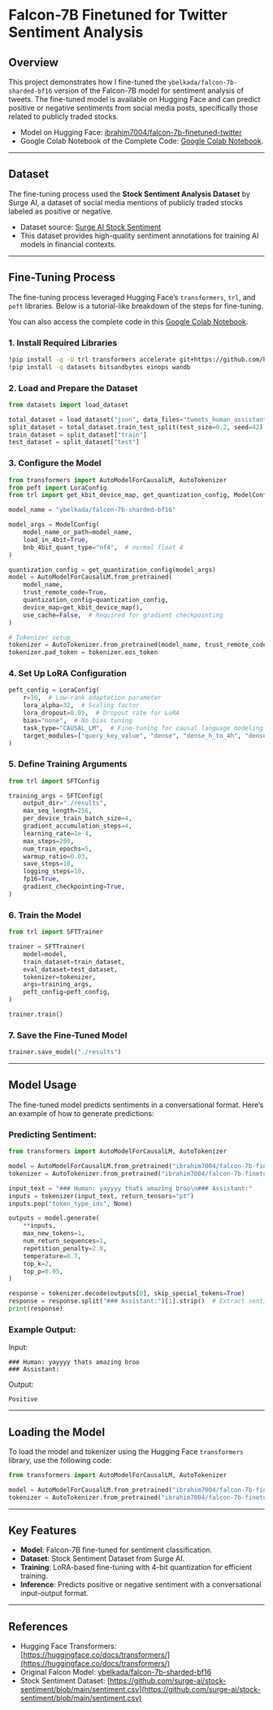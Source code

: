 # Falcon-7B Finetuned for Twitter Sentiment Analysis

## Overview

This project demonstrates how I fine-tuned the `ybelkada/falcon-7b-sharded-bf16` version of the Falcon-7B model for sentiment analysis of tweets. The fine-tuned model is available on Hugging Face and can predict positive or negative sentiments from social media posts, specifically those related to publicly traded stocks.

- Model on Hugging Face: [ibrahim7004/falcon-7b-finetuned-twitter](https://huggingface.co/ibrahim7004/falcon-7b-finetuned-twitter)
- Google Colab Notebook of the Complete Code: [Google Colab Notebook](https://colab.research.google.com/drive/1-5FMvszfBQiqlcKBYqssMLNsVIh0C4tw?usp=sharing).

---

## Dataset

The fine-tuning process used the **Stock Sentiment Analysis Dataset** by Surge AI, a dataset of social media mentions of publicly traded stocks labeled as positive or negative.

- Dataset source: [Surge AI Stock Sentiment](https://github.com/surge-ai/stock-sentiment/blob/main/sentiment.csv)
- This dataset provides high-quality sentiment annotations for training AI models in financial contexts.

---

## Fine-Tuning Process

The fine-tuning process leveraged Hugging Face’s `transformers`, `trl`, and `peft` libraries. Below is a tutorial-like breakdown of the steps for fine-tuning.

You can also access the complete code in this [Google Colab Notebook](https://colab.research.google.com/drive/1-5FMvszfBQiqlcKBYqssMLNsVIh0C4tw?usp=sharing).

### 1. Install Required Libraries
```bash
!pip install -q -U trl transformers accelerate git+https://github.com/huggingface/peft.git
!pip install -q datasets bitsandbytes einops wandb
```

### 2. Load and Prepare the Dataset
```python
from datasets import load_dataset

total_dataset = load_dataset("json", data_files="tweets_human_assistant_fixed.json")["train"]
split_dataset = total_dataset.train_test_split(test_size=0.2, seed=42)
train_dataset = split_dataset["train"]
test_dataset = split_dataset["test"]
```

### 3. Configure the Model
```python
from transformers import AutoModelForCausalLM, AutoTokenizer
from peft import LoraConfig
from trl import get_kbit_device_map, get_quantization_config, ModelConfig

model_name = "ybelkada/falcon-7b-sharded-bf16"

model_args = ModelConfig(
    model_name_or_path=model_name,
    load_in_4bit=True,
    bnb_4bit_quant_type="nf4",  # normal float 4
)

quantization_config = get_quantization_config(model_args)
model = AutoModelForCausalLM.from_pretrained(
    model_name,
    trust_remote_code=True,
    quantization_config=quantization_config,
    device_map=get_kbit_device_map(),
    use_cache=False,  # Required for gradient checkpointing
)

# Tokenizer setup
tokenizer = AutoTokenizer.from_pretrained(model_name, trust_remote_code=True)
tokenizer.pad_token = tokenizer.eos_token
```

### 4. Set Up LoRA Configuration
```python
peft_config = LoraConfig(
    r=16,  # Low-rank adaptation parameter
    lora_alpha=32,  # Scaling factor
    lora_dropout=0.05,  # Dropout rate for LoRA
    bias="none",  # No bias tuning
    task_type="CAUSAL_LM",  # Fine-tuning for causal language modeling
    target_modules=["query_key_value", "dense", "dense_h_to_4h", "dense_4h_to_h"],  # Target Falcon layers
)
```

### 5. Define Training Arguments
```python
from trl import SFTConfig

training_args = SFTConfig(
    output_dir="./results",
    max_seq_length=256,
    per_device_train_batch_size=4,
    gradient_accumulation_steps=4,
    learning_rate=2e-4,
    max_steps=200,
    num_train_epochs=5,
    warmup_ratio=0.03,
    save_steps=10,
    logging_steps=10,
    fp16=True,
    gradient_checkpointing=True,
)
```

### 6. Train the Model
```python
from trl import SFTTrainer

trainer = SFTTrainer(
    model=model,
    train_dataset=train_dataset,
    eval_dataset=test_dataset,
    tokenizer=tokenizer,
    args=training_args,
    peft_config=peft_config,
)

trainer.train()
```

### 7. Save the Fine-Tuned Model
```python
trainer.save_model("./results")
```

---

## Model Usage

The fine-tuned model predicts sentiments in a conversational format. Here’s an example of how to generate predictions:

### Predicting Sentiment:
```python
from transformers import AutoModelForCausalLM, AutoTokenizer

model = AutoModelForCausalLM.from_pretrained("ibrahim7004/falcon-7b-finetuned-twitter", trust_remote_code=True)
tokenizer = AutoTokenizer.from_pretrained("ibrahim7004/falcon-7b-finetuned-twitter", trust_remote_code=True)

input_text = "### Human: yayyyy thats amazing broo\n### Assistant:"
inputs = tokenizer(input_text, return_tensors="pt")
inputs.pop("token_type_ids", None)

outputs = model.generate(
    **inputs,
    max_new_tokens=1,
    num_return_sequences=1,
    repetition_penalty=2.0,
    temperature=0.7,
    top_k=2,
    top_p=0.95,
)

response = tokenizer.decode(outputs[0], skip_special_tokens=True)
response = response.split("### Assistant:")[1].strip()  # Extract sentiment
print(response)
```

### Example Output:
Input:
```
### Human: yayyyy thats amazing broo
### Assistant:
```
Output:
```
Positive
```

---

## Loading the Model

To load the model and tokenizer using the Hugging Face `transformers` library, use the following code:

```python
from transformers import AutoModelForCausalLM, AutoTokenizer

model = AutoModelForCausalLM.from_pretrained("ibrahim7004/falcon-7b-finetuned-twitter", trust_remote_code=True)
tokenizer = AutoTokenizer.from_pretrained("ibrahim7004/falcon-7b-finetuned-twitter", trust_remote_code=True)
```

---

## Key Features
- **Model**: Falcon-7B fine-tuned for sentiment classification.
- **Dataset**: Stock Sentiment Dataset from Surge AI.
- **Training**: LoRA-based fine-tuning with 4-bit quantization for efficient training.
- **Inference**: Predicts positive or negative sentiment with a conversational input-output format.

---

## References
- Hugging Face Transformers: [https://huggingface.co/docs/transformers/](https://huggingface.co/docs/transformers/)
- Original Falcon Model: [ybelkada/falcon-7b-sharded-bf16](https://huggingface.co/ybelkada/falcon-7b-sharded-bf16)
- Stock Sentiment Dataset: [https://github.com/surge-ai/stock-sentiment/blob/main/sentiment.csv](https://github.com/surge-ai/stock-sentiment/blob/main/sentiment.csv)

